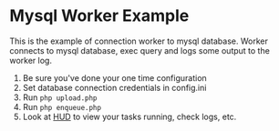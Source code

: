 # Mysql Worker Example

This is the example of connection worker to mysql database. Worker connects to mysql database, exec query and logs some output to the worker log.

1. Be sure you've done your one time configuration
2. Set database connection credentials in config.ini
3. Run `php upload.php`
4. Run `php enqueue.php`
5. Look at [HUD](https://hud.iron.io) to view your tasks running, check logs, etc.
